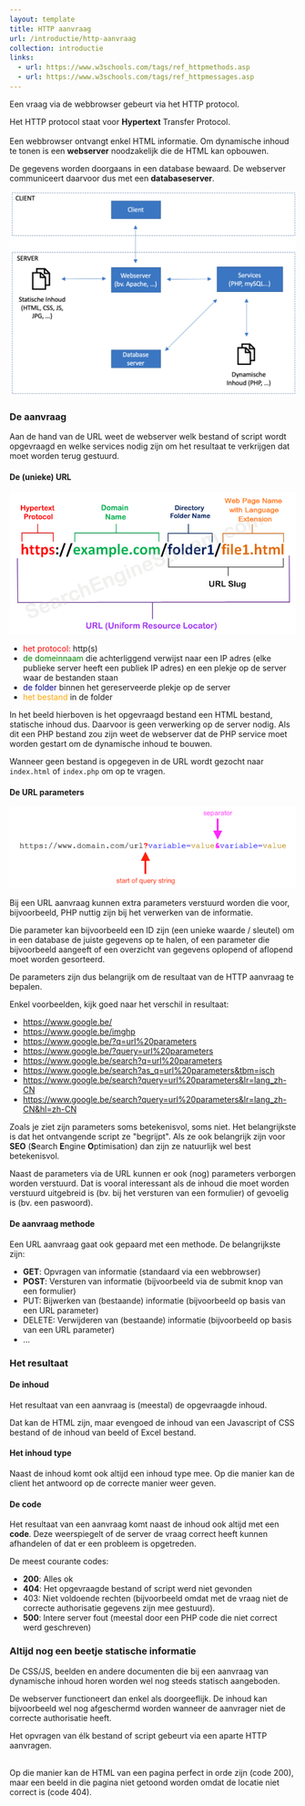 ```yaml
---
layout: template
title: HTTP aanvraag
url: /introductie/http-aanvraag
collection: introductie
links:
  - url: https://www.w3schools.com/tags/ref_httpmethods.asp
  - url: https://www.w3schools.com/tags/ref_httpmessages.asp
---
```


Een vraag via de webbrowser gebeurt via het HTTP protocol.

<div class="highlight">
Het HTTP protocol staat voor <strong>Hypertext</strong> Transfer Protocol.
<br /><br />
Een webbrowser ontvangt enkel HTML informatie. Om dynamische inhoud te tonen is een <strong>webserver</strong> noodzakelijk die de HTML kan opbouwen. 
</div>

De gegevens worden doorgaans in een database bewaard. De webserver communiceert daarvoor dus met een <strong>databaseserver</strong>.

<img src="images/client_server.png" />

### De aanvraag 

Aan de hand van de URL weet de webserver welk bestand of script wordt opgevraagd en welke services nodig zijn om het resultaat te verkrijgen dat moet worden terug gestuurd.

#### De (unieke) URL

<img src="images/url.png" />

<ul>
  <li><span style="color: red">het protocol:</span> http(s)</li>
  <li><span style="color: green">de domeinnaam</span> die achterliggend verwijst naar een IP adres (elke publieke server heeft een publiek IP adres) en een plekje op de server waar de bestanden staan</li>
  <li><span style="color: darkblue">de folder</span> binnen het gereserveerde plekje op de server</li>
  <li><span style="color: orange">het bestand</span> in de folder</li>
</ul>

In het beeld hierboven is het opgevraagd bestand een HTML bestand, statische inhoud dus. Daarvoor is geen verwerking op de server nodig. Als dit een PHP bestand zou zijn weet de webserver dat de PHP service moet worden gestart om de dynamische inhoud te bouwen.

<div class="highlight">
Wanneer geen bestand is opgegeven in de URL wordt gezocht naar <code>index.html</code> of <code>index.php</code> om op te vragen.
</div>

#### De URL parameters

<img src="images/url_parameter.png" />

Bij een URL aanvraag kunnen extra parameters verstuurd worden die voor, bijvoorbeeld, PHP nuttig zijn bij het verwerken van de informatie.

Die parameter kan bijvoorbeeld een ID zijn (een unieke waarde / sleutel) om in een database de juiste gegevens op te halen, of een parameter die bijvoorbeeld aangeeft of een overzicht van gegevens oplopend of aflopend moet worden gesorteerd.

De parameters zijn dus belangrijk om de resultaat van de HTTP aanvraag te bepalen.

Enkel voorbeelden, kijk goed naar het verschil in resultaat:
* <a href="https://www.google.be/" target="_blank">https://www.google.be/</a>
* <a href="https://www.google.be/imghp" target="_blank">https://www.google.be/imghp
* <a href="https://www.google.be/?q=url%20parameters" target="_blank">https://www.google.be/?q=url%20parameters</a>
* <a href="https://www.google.be/?query=url%20parameters" target="_blank">https://www.google.be/?query=url%20parameters</a>
* <a href="https://www.google.be/search?q=url%20parameters" target="_blank">https://www.google.be/search?q=url%20parameters</a>
* <a href="https://www.google.be/search?as_q=url%20parameters&tbm=isch" target="_blank">https://www.google.be/search?as_q=url%20parameters&tbm=isch</a>
* <a href="https://www.google.be/search?query=url%20parameters&lr=lang_zh-CN" target="_blank">https://www.google.be/search?query=url%20parameters&lr=lang_zh-CN</a>
* <a href="https://www.google.be/search?query=url%20parameters&lr=lang_zh-CN&hl=zh-CN" target="_blank">https://www.google.be/search?query=url%20parameters&lr=lang_zh-CN&hl=zh-CN</a>

Zoals je ziet zijn parameters soms betekenisvol, soms niet. Het belangrijkste is dat het ontvangende script ze "begrijpt". Als ze ook belangrijk zijn voor <strong>SEO</strong> (<strong>S</strong>earch <strong>E</strong>ngine <strong>O</strong>ptimisation) dan zijn ze natuurlijk wel best betekenisvol.

Naast de parameters via de URL kunnen er ook (nog) parameters verborgen worden verstuurd. Dat is vooral interessant als de inhoud die moet worden verstuurd uitgebreid is (bv. bij het versturen van een formulier) of gevoelig is (bv. een paswoord).

#### De aanvraag methode

Een URL aanvraag gaat ook gepaard met een methode. De belangrijkste zijn:
* <strong>GET</strong>: Opvragen van informatie (standaard via een webbrowser)
* <strong>POST</strong>: Versturen van informatie (bijvoorbeeld via de submit knop van een formulier)
* PUT: Bijwerken van (bestaande) informatie (bijvoorbeeld op basis van een URL parameter)
* DELETE: Verwijderen van (bestaande) informatie (bijvoorbeeld op basis van een URL parameter)
* ...

### Het resultaat

#### De inhoud

Het resultaat van een aanvraag is (meestal) de opgevraagde inhoud. 

Dat kan de HTML zijn, maar evengoed de inhoud van een Javascript of CSS bestand of  de inhoud van beeld of Excel bestand.

#### Het inhoud type

Naast de inhoud komt ook altijd een inhoud type mee. Op die manier kan de client het antwoord op de correcte manier weer geven. 

#### De code

Het resultaat van een aanvraag komt naast de inhoud ook altijd met een <strong>code</strong>. Deze weerspiegelt of de server de vraag correct heeft kunnen afhandelen of dat er een probleem is opgetreden.

De meest courante codes:
* <strong>200</strong>: Alles ok
* <strong>404</strong>: Het opgevraagde bestand of script werd niet gevonden
* 403: Niet voldoende rechten (bijvoorbeeld omdat met de vraag niet de correcte authorisatie gegevens zijn mee gestuurd).
* <strong>500</strong>: Intere server fout (meestal door een PHP code die niet correct werd geschreven)

### Altijd nog een beetje statische informatie

De CSS/JS, beelden en andere documenten die bij een aanvraag van dynamische inhoud horen worden wel nog steeds statisch aangeboden. 

De webserver functioneert dan enkel als doorgeeflijk. De inhoud kan bijvoorbeeld wel nog afgeschermd worden wanneer de aanvrager niet de correcte authorisatie heeft.

<div class="highlight">
Het opvragen van élk bestand of script gebeurt via een aparte HTTP aanvragen.<br /><br />

Op die manier kan de HTML van een pagina perfect in orde zijn (code 200), maar een beeld in die pagina niet getoond worden omdat de locatie niet correct is (code 404).
</div>
